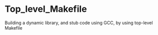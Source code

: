 # Top_level_Makefile
Building a dynamic library, and stub code using GCC, by using top-level Makefile
